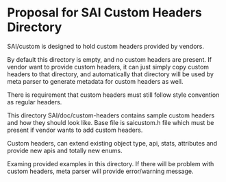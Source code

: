 Proposal for SAI Custom Headers Directory
==============================================

SAI/custom is designed to hold custom headers provided by vendors.

By default this directory is empty, and no custom headers are present.  If
vendor want to provide custom headers, it can just simply copy custom headers
to that directory, and automatically that directory will be used by meta parser
to generate metadata for custom headers as well.

There is requirement that custom headers must still follow style convention
as regular headers.

This directory SAI/doc/custom-headers contains sample custom headers and how
they should look like. Base file is saicustom.h file which must be present if
vendor wants to add custom headers.

Custom headers, can extend existing object type, api, stats, attributes and
provide new apis and totally new enums.

Examing provided examples in this directory. If there will be problem with
custom headers, meta parser will provide error/warning message.
